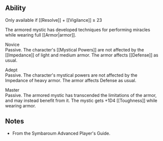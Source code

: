 ## Ability
Only available if [[Resolve]] + [[Vigilance]] ≥ 23

The armored mystic has developed techniques for performing miracles while wearing full [[Armor|armor]].

Novice<br>Passive. The character's [[Mystical Powers]] are not affected by the [[Impedance]] of light and medium armor. The armor affects [[Defense]] as usual.

Adept<br>Passive. The character's mystical powers are not affected by the Impedance of heavy armor. The armor affects Defense as usual.

Master<br>Passive. The armored mystic has transcended the limitations of the armor, and may instead benefit from it. The mystic gets +1D4 [[Toughness]] while wearing armor.
## Notes
* From the Symbaroum Advanced Player's Guide.